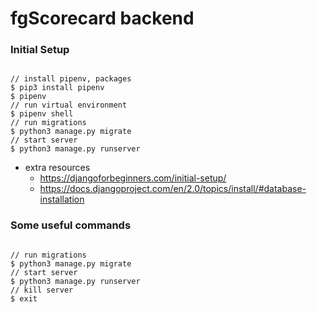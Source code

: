 # fgScorecard backend

### Initial Setup

```

// install pipenv, packages
$ pip3 install pipenv
$ pipenv
// run virtual environment
$ pipenv shell
// run migrations
$ python3 manage.py migrate
// start server
$ python3 manage.py runserver

```

- extra resources
  - https://djangoforbeginners.com/initial-setup/
  - https://docs.djangoproject.com/en/2.0/topics/install/#database-installation

### Some useful commands

```

// run migrations
$ python3 manage.py migrate
// start server
$ python3 manage.py runserver
// kill server
$ exit

```
